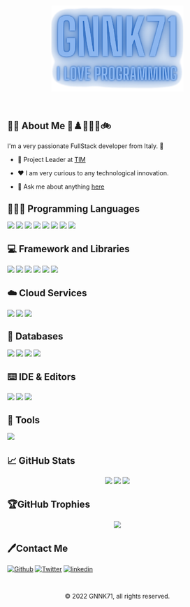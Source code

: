 <p align="center"><a href="https://www.linkedin.com/in/gpalleschi/"><img width="60%" src="./assets/MainTitle.png" /></a></p>

<br />

## 🙎‍♂️ About Me 🎾♟️🥾⛪📖🚲

I'm a very passionate FullStack developer from Italy. 🍕


- 💼 Project Leader at [TIM](https://www.tim.it/)  

- ❤️ I am very curious to any technological innovation.  

- 💬 Ask me about anything [here](https://github.com/gpalleschi/gpalleschi/issues)  


## 👨🏻‍💻 Programming Languages
<p align="left">
  <img src="https://img.shields.io/badge/-000000?style=for-the-badge&logo=c&logoColor=white" />
  <img src="https://img.shields.io/badge/Java-FF0000?style=for-the-badge&logo=java&logoColor=white" />
  <img src="https://img.shields.io/badge/Perl-00808F?style=for-the-badge&logo=perl&logoColor=white" />
  <img src="https://img.shields.io/badge/Python-3776AB?style=for-the-badge&logo=python&logoColor=white" />
  <img src="https://img.shields.io/badge/PLSQL-FF8000?style=for-the-badge&logo=oracle&logoColor=white" />
  <img src="https://img.shields.io/badge/HTML5-E34F26?style=for-the-badge&logo=html5&logoColor=white" />
  <img src="https://img.shields.io/badge/CSS3-1572B6?style=for-the-badge&logo=css3&logoColor=white" />
  <img src="https://img.shields.io/badge/JavaScript-323330?style=for-the-badge&logo=javascript&logoColor=F7DF1E" />
</p>

## 💻 Framework and Libraries
<p align="left">
  <img src="https://img.shields.io/badge/React-20232A?style=for-the-badge&logo=react&logoColor=61DAFB" />
  <img src="https://img.shields.io/badge/Bootstrap-563D7C?style=for-the-badge&logo=bootstrap&logoColor=white" />
  <img src="https://img.shields.io/badge/flutter-66B2FF?style=for-the-badge&logo=flutter&logoColor=white" />
  <img src="https://img.shields.io/badge/PRIMEREACT-00BFFF?style=for-the-badge&logo=preact&logoColor=white" />
  <img src="https://img.shields.io/badge/jquery-00994C?style=for-the-badge&logo=jquery&logoColor=white" />
  <img src="https://img.shields.io/badge/MUI-1E90FF?style=for-the-badge&logo=MUI&logoColor=white" />
</p>
</p>

## ☁️ Cloud Services
<p align="left">
  <img src="https://img.shields.io/badge/heroku-%23430098.svg?style=for-the-badge&logo=heroku&logoColor=white" />
  <img src="https://img.shields.io/badge/vercel-000000.svg?style=for-the-badge&logo=vercel&logoColor=white" />
  <img src="https://img.shields.io/badge/githubpages-1572B6.svg?style=for-the-badge&logo=githubpages&logoColor=white" />
</p>

## 📀 Databases
<p align="left">
 <img src="https://img.shields.io/badge/Oracle-FF0000.svg?style=for-the-badge&logo=oracle&logoColor=white" />
 <img src="https://img.shields.io/badge/sqlite-%2307405e.svg?style=for-the-badge&logo=sqlite&logoColor=white" />
 <img src="https://img.shields.io/badge/mysql-66B2FF.svg?style=for-the-badge&logo=mysql&logoColor=white" />
 <img src="https://img.shields.io/badge/postgresql-0080FF.svg?style=for-the-badge&logo=postgresql&logoColor=white" />
</p>

## ⌨️ IDE & Editors
<p align="left">
  <img src="https://img.shields.io/badge/Visual_Studio_Code-0078D4?style=for-the-badge&logo=visual%20studio%20code&logoColor=white" />
  <img src="https://img.shields.io/badge/Eclipse-330066?style=for-the-badge&logo=Eclipse&logoColor=white" />
  <img src="https://img.shields.io/badge/Vim-A0A0A0?style=for-the-badge&logo=vim&logoColor=white" />
</p>
</p>

## 🦾 Tools
<p align="left">
  <img src="https://img.shields.io/badge/Postman-FF6C37?style=for-the-badge&logo=postman&logoColor=white" />
</p>

## 📈 GitHub Stats

<p align="center" style="witdh:100%">
<img src="https://github-readme-stats.vercel.app/api?username=gpalleschi&theme=monokai&hide_border=false&include_all_commits=false&count_private=true" />
<img src="https://github-readme-streak-stats.herokuapp.com/?user=gpalleschi&theme=monokai&hide_border=false" />
<img src="https://github-readme-stats.vercel.app/api/top-langs/?username=gpalleschi&theme=monokai&layout=compact&hide_border=true" />
</p>
<!-- <p align="center">
<img src="https://github-readme-stats.vercel.app/api?username=kasuken&theme=dracula&hide_border=false&include_all_commits=false&count_private=true" />
<img src="https://github-readme-streak-stats.herokuapp.com/?user=kasuken&theme=dracula&hide_border=false" />
</p> -->

## 🏆GitHub Trophies
<p align="center">
  <img src="https://github-profile-trophy.vercel.app/?username=gpalleschi&theme=monokai&no-frame=false&no-bg=false&margin-w=4&row=1" />
</p>

## 🖊️Contact Me
[<img alt="Github" src="https://img.shields.io/badge/GitHub-%2312100E.svg?&style=for-the-badge&logo=Github&logoColor=white" />](https://github.com/gpalleschi)
[<img alt="Twitter" src="https://img.shields.io/badge/twitter-%231DA1F2.svg?&style=for-the-badge&logo=twitter&logoColor=white" />](https://twitter.com/gnnk71)
[<img alt="linkedin" src="https://img.shields.io/badge/linkedin-%230077B5.svg?&style=for-the-badge&logo=linkedin&logoColor=white" />](https://www.linkedin.com/in/gpalleschi/)

<br />
<p align="center"> © 2022 GNNK71, all rights reserved. </p>

